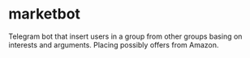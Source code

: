 # marketbot
Telegram bot that insert users in a group from other groups basing on interests and arguments. Placing possibly offers from Amazon.
